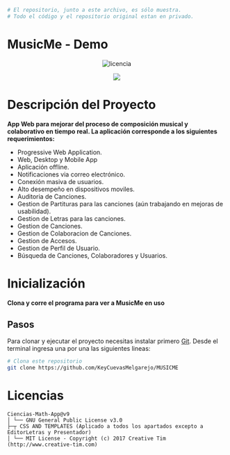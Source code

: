 ```bash
# El repositorio, junto a este archivo, es sólo muestra. 
# Todo el código y el repositorio original estan en privado.
```
# MusicMe - Demo
<p align="center"> 
    <img src="https://img.shields.io/badge/Licencia-GPL-yellow?style=flat-square" alt="licencia" />
</p>
<p align="center"> 
    <img src="/Demo.gif"/>
</p>

# Descripción del Proyecto
**App Web para mejorar del proceso de composición musical y colaborativo en tiempo real. La aplicación corresponde a los siguientes requerimientos:**
- Progressive Web Application.
- Web, Desktop y Mobile App
- Aplicación offline.
- Notificaciones via correo electrónico.
- Conexión masiva de usuarios.
- Alto desempeño en dispositivos moviles.
- Auditoria de Canciones.
- Gestion de Partituras para las canciones (aún trabajando en mejoras de usabilidad).
- Gestion de Letras para las canciones.
- Gestion de Canciones.
- Gestion de Colaboracion de Canciones.
- Gestion de Accesos.
- Gestion de Perfil de Usuario.
- Búsqueda de Canciones, Colaboradores y Usuarios. 

# Inicialización

**Clona y corre el programa para ver a MusicMe en uso**

## Pasos

Para clonar y ejecutar el proyecto necesitas instalar primero [Git](https://git-scm.com). Desde el terminal ingresa una por una las siguientes lineas:

```bash
# Clona este repositorio
git clone https://github.com/KeyCuevasMelgarejo/MUSICME
```
# Licencias
    Ciencias-Math-App@v9
    │ └── GNU General Public License v3.0
    ├─┬ CSS AND TEMPLATES (Aplicado a todos los apartados excepto a EditorLetras y Presentador)
    │ └── MIT License - Copyright (c) 2017 Creative Tim (http://www.creative-tim.com)
